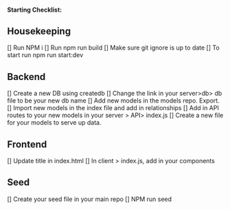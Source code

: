 
#### Starting Checklist:

## Housekeeping
[] Run NPM i
[] Run npm run build
[] Make sure git ignore is up to date
[] To start run npm run start:dev

## Backend
[] Create a new DB using createdb
[] Change the link in your server>db> db file to be your new db name
[] Add new models in the models repo. Export.
[] Import new models in the index file and add in relationships
[] Add in API routes to your new models in your server > API> index.js
[] Create a new file for your models to serve up data. 

## Frontend
[] Update title in index.html
[] In client > index.js, add in your components

## Seed
[] Create your seed file in your main repo
[] NPM run seed
